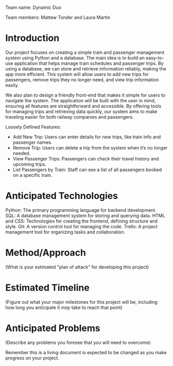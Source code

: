 Team name: Dynamic Duo

Team members: Mattew Tonder and Laura Martin

# Introduction

Our project focuses on creating a simple train and passenger management system using Python and a database. The main idea is to build an easy-to-use application that helps manage train schedules and passenger trips. By using a database, we can store and retrieve information reliably, making the app more efficient. This system will allow users to add new trips for passengers, remove trips they no longer need, and view trip information easily.

We also plan to design a friendly front-end that makes it simple for users to navigate the system. The application will be built with the user in mind, ensuring all features are straightforward and accessible. By offering tools for managing trips and retrieving data quickly, our system aims to make traveling easier for both railway companies and passengers.

Loosely Defined Features:
- Add New Trip: Users can enter details for new trips, like train info and passenger names.
- Remove Trip: Users can delete a trip from the system when it’s no longer needed.
- View Passenger Trips: Passengers can check their travel history and upcoming trips.
- List Passengers by Train: Staff can see a list of all passengers booked on a specific train.

# Anticipated Technologies

Python: The primary programming language for backend development.
SQL: A database management system for storing and querying data.
HTML and CSS: Technologies for creating the frontend, defining structure and style.
Git: A version control tool for managing the code.
Trello: A project management tool for organizing tasks and collaboration.


# Method/Approach

(What is your estimated "plan of attack" for developing this project)

# Estimated Timeline

(Figure out what your major milestones for this project will be, including how long you anticipate it *may* take to reach that point)

# Anticipated Problems

(Describe any problems you foresee that you will need to overcome)

Remember this is a living document is expected to be changed as you make progress on your project.
